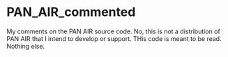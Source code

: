 # PAN_AIR_commented
My comments on the PAN AIR source code. No, this is not a distribution of PAN AIR that I intend to develop or support. THis code is meant to be read. Nothing else.

